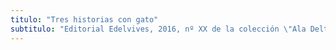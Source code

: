 ```yaml
---
titulo: "Tres historias con gato"
subtitulo: "Editorial Edelvives, 2016, nº XX de la colección \"Ala Delta\". Ilustraciones de Mar Blanco."
---
```

